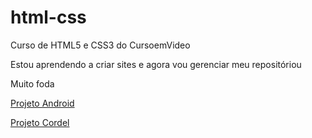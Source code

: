 # html-css
 Curso de HTML5 e CSS3 do CursoemVideo

 Estou aprendendo a criar sites e agora vou gerenciar meu repositóriou

 Muito foda

<p><a href="exercicios/desafios/site android/">Projeto Android</a></p>
<p><a href="exercicios/projeto_cordel/">Projeto Cordel</a></p>
